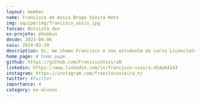 ```yaml
---
layout: member
name: Francisco de Assis Braga Vieira Neto
img: equipe/img/francisco_assis.jpg
funcao: Bolsista dev
ex-projeto: phoebus
desde: 2023-04-06
saiu: 2024-03-29 
description: Oi, me chamo Francisco e sou estudante do curso Licenciatura de Ciências da Computação na Universidade Federal da Paraíba (UFPB) - Campus IV, em Rio Tinto-PB. Atualmente,trabalho em projetos que incluem o desenvolvimento de aplicativos Android no projeto Phoebus, bem como programando com Node.js e mongoDB. Possuo habilidades em Java, Spring Boot, PostgresSQL e React Native, mas estou sempre em busca de aprender novas habilidades e aprimorar minhas capacidades. Nos fins de semana, adoro relaxar jogando com amigos ou assistindo a filmes e séries.
home_page: # home page
github: https://github.com/FranciscoVieiraN
linkedin: https://www.linkedin.com/in/francisco-vieira-454a64143
instagram: https://instagram.com/franciscovieira_n/
twitter: #Twitter
importance: 4
category: ex-alunos 
---
```

